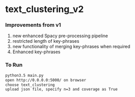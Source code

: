 # text_clustering_v2
### Improvements from v1
 1. new enhanced Spacy pre-processing pipeline
 2. restricted length of key-phrases
 3. new functionality of merging key-phrases when required
 4. Enhanced key-phrases
 
### To Run
```bash
python3.5 main.py
open http://0.0.0.0:5000/ on browser
choose text_clustering
upload json file, specify n=3 and coverage as True
```
